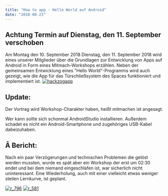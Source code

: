 ```yaml
---
title: "How to app - Hello World auf Android"
date: "2018-08-23"
---
```


## **Achtung Termin auf Dienstag, den 11. September verschoben**

Am Montag den 10. September 2018 Dienstag, den 11. September 2018 wird eines unserer Mitglieder über die Grundlagen zur Entwicklung von Apps auf Android in Form eines Mitmach-Workshops erzählen. Neben der gemeinsamen Entwicklung eines "Hello World"-Programms wird auch gezeigt, wie die App für das Türschließsystem des Spaces funktioniert und implementiert ist. [![hackzogapp](https://hackzogtum-coburg.de/wp-content/uploads/2018/08/cap-169x300.png)](https://hackzogtum-coburg.de/wp-content/uploads/2018/08/cap.png)

## **Update:**

Der Vortrag wird Workshop-Charakter haben, heißt mitmachen ist angesagt.

Wer kann sollte sich schonmal AndroidStudio installieren. Außerdem schadet es nicht ein Android-Smartphone und zugehöriges USB-Kabel dabeizuhaben.

## **Â Bericht:**

Nach ein paar Verzögerungen und technischen Problemen die gelöst werden mussten, wurde es spät aber ein Workshop der erst um 02:30 endet und bei dem niemand eingeschlafen ist, war sicherlich nicht uninteressant. Eine Wiederholung, auch mit einer vielleicht etwas weniger steilen Lernkurve, ist geplant.

[![r_796](https://hackzogtum-coburg.de/wp-content/uploads/2018/08/r_796-300x225.jpg)](https://hackzogtum-coburg.de/wp-content/uploads/2018/08/r_796.jpg) [![r_581](https://hackzogtum-coburg.de/wp-content/uploads/2018/08/r_581-300x225.jpg)](https://hackzogtum-coburg.de/wp-content/uploads/2018/08/r_581.jpg)

